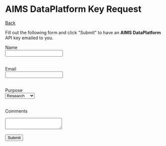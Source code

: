 AIMS DataPlatform Key Request
=============================
[Back](index)

<div id="keyRequest">
<p>Fill out the following form and click "Submit" to have an <strong>AIMS DataPlatform</strong> API key emailed to you.</p>

<label>Name</label><br/>
<input id="name" name="name" type="text"><br/><br/>

<label>Email</label><br>
<input id="email" type="text" name="email"><br/><br/>

<label>Purpose</label><br/>
<select name="purpose" id="purpose">
    <option value="research">Research</option>
    <option value="education">Education</option>
    <option value="commercial">Commercial</option>
    <option value="general">General</option>
    <option value="other">Other</option>
</select><br/><br/>

<label>Comments</label><br/>
<textarea id="comments" name="comments"></textarea><br/><br/>

<div id="spinner" style="position: relative;">
    <input id="submitButton" type="button" value="Submit" onclick="processRequest();"></br>
</div>

</div>

<div id="result"></div>

<script src="docs/js/spin.min.js"></script>
<script src="https://code.jquery.com/jquery-3.2.1.min.js"></script>
<script>

    var url = "https://6aq0l8l806.execute-api.ap-southeast-2.amazonaws.com/test/v1.0/key";
    //var url = "https://api.aims.gov.au/data/key";

    function processRequest() {
        var spinner = new Spinner().spin();
        $("#spinner").append(spinner.el);

        var name = $("#name").val();
        var email = $("#email").val();
        var purpose = $("#purpose").val();
        var comments = $("#comments").val();
        //console.log(name, email, purpose, comments);
        var data = { "name": name, "email": email, "purpose": purpose, "comments": comments }

            $.ajax({
                url: url,
                method: "POST",
                contentType: "application/json",
                crossDomain: true,
                data: JSON.stringify(data),
                success:
                    function(result) {
                        //console.log("Success:", result);
                        spinner.stop();
                        $("#keyRequest").hide();
                        if (result.apiKey) {
                            $("#result").append("<p>Your request was submitted, please check your email.</p>");
                            $("#result").show();
                        } else {
                            $("#result").append("<p>A pre-existing API key was found for " + result.email + "</p>");
                            $("#result").show();
                        }
                    },
                error:
                    function(xhr,status,error) {
                        //console.log(xhr, status, error);
                        spinner.stop();
                        $("#keyRequest").hide();
                        $("#result").append("<p>The request did not succeed, please try again later</p>");
                        $("#result").show();
                    }
            }
        );

    }
</script>
